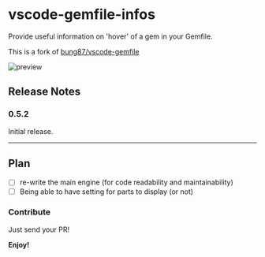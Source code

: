 # vscode-gemfile-infos

Provide useful information on 'hover' of a gem in your Gemfile.

This is a fork of [bung87/vscode-gemfile](https://github.com/bung87/vscode-gemfile/raw/master/preview.jpg)

![preview](https://github.com/ngouy/vscode-gemfile-info/raw/master/preview.jpg)  

## Release Notes


### 0.5.2

Initial release.

-----------------------------------------------------------------------------------------------------------

## Plan
- [ ] re-write the main engine (for code readability and maintainability)
- [ ] Being able to have setting for parts to display (or not)

### Contribute

Just send your PR!

**Enjoy!**